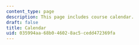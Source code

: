 ```yaml
---
content_type: page
description: This page includes course calendar.
draft: false
title: Calendar
uid: 035994aa-68b0-4602-8ac5-cedd472369fa
---
```

